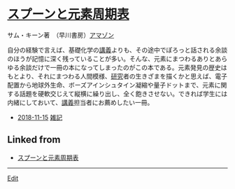 ---
---
# [スプーンと元素周期表](/スプーンと元素周期表)

サム・キーン著　（早川書房）[アマゾン](http://amzn.asia/d/7SSk6ob)



自分の経験で言えば、基礎化学の[講義](/講義)よりも、その途中でぽろっと話される余談のほうが記憶に深く残っていることが多い。そんな、元素にまつわるありとあらゆる余談だけで一冊の本になってしまったのがこの本である。元素発見の歴史はもとより、それにまつわる人間模様、[研究](/研究)者の生きざまを描くかと思えば、電子配置から地球外生命、ボーズアインシュタイン凝縮や量子ドットまで、元素に関する話題を硬軟交じえて縦横に繰り出し、全く飽きさせない。できれば学生には内緒にしておいて、[講義](/講義)担当者にお薦めしたい一冊。


* [2018-11-15](/2018-11-15)  [雑記](/雑記)



## Linked from

* [スプーンと元素周期表](スプーンと元素周期表.md)


----
[Edit](https://github.com/vitroid/vitroid.github.io/edit/master/MD/スプーンと元素周期表.md)
